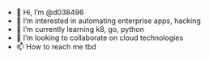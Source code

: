 - 👋 Hi, I’m @d038496
- 👀 I’m interested in automating enterprise apps, hacking
- 🌱 I’m currently learning k8, go, python
- 💞️ I’m looking to collaborate on cloud technologies
- 📫 How to reach me tbd

<!---
d038496/d038496 is a ✨ special ✨ repository because its `README.md` (this file) appears on your GitHub profile.
You can click the Preview link to take a look at your changes.
--->
